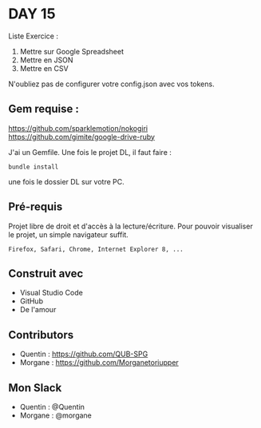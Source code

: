 # DAY 15
Liste Exercice :
1. Mettre sur Google Spreadsheet
2. Mettre en JSON
3. Mettre en CSV

N'oubliez pas de configurer votre config.json avec vos tokens.

## Gem requise :
https://github.com/sparklemotion/nokogiri
https://github.com/gimite/google-drive-ruby

J'ai un Gemfile. Une fois le projet DL, il faut faire :
```
bundle install
```
une fois le dossier DL sur votre PC.

## Pré-requis

Projet libre de droit et d'accès à la lecture/écriture.
Pour pouvoir visualiser le projet, un simple navigateur suffit.


```
Firefox, Safari, Chrome, Internet Explorer 8, ...
```

## Construit avec

* Visual Studio Code
* GitHub
* De l'amour


## Contributors

* Quentin : https://github.com/QUB-SPG
* Morgane : https://github.com/Morganetoriupper
## Mon Slack

* Quentin : @Quentin
* Morgane : @morgane 
